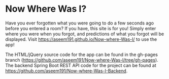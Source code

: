 # Now Where Was I?


Have you ever forgotten what you were going to do a few seconds ago before you entered a room? If you have, this site is for you! Simply enter where you were when you forgot, and predictions of what you forgot will be displayed. Visit https://aseem191.github.io/Now-where-Was-I/ to use the app!


The HTML/jQuery source code for the app can be found in the gh-pages branch (https://github.com/aseem191/Now-where-Was-I/tree/gh-pages). The backend Spring Boot REST API code for the project can be found at https://github.com/aseem191/Now-where-Was-I-Backend.
